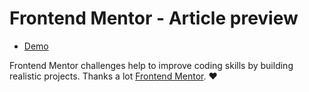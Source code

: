 # Frontend Mentor - Article preview

- [Demo](https://article-preview-component-master1.netlify.app/)

Frontend Mentor challenges help to improve coding skills by building realistic projects. Thanks a lot [Frontend Mentor](https://www.frontendmentor.io). ❤